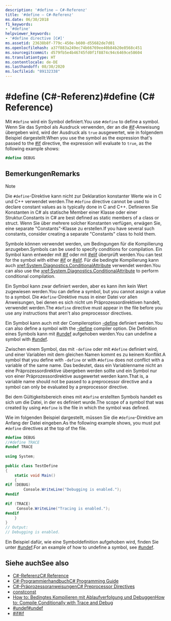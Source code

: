```yaml
---
description: '#define – C#-Referenz'
title: '#define – C#-Referenz'
ms.date: 06/30/2018
f1_keywords:
- '#define'
helpviewer_keywords:
- '#define directive [C#]'
ms.assetid: 23638b8f-779c-450e-b600-d55682de7d01
ms.openlocfilehash: a37f883a249ec74b66769ee40b84b20e8568c451
ms.sourcegitcommit: d579fb5e4b46745fd0f1f8874c94c6469ce58604
ms.translationtype: HT
ms.contentlocale: de-DE
ms.lasthandoff: 08/30/2020
ms.locfileid: "89132338"
---
```

# <a name="define-c-reference"></a><span data-ttu-id="4986f-103">#define (C#-Referenz)</span><span class="sxs-lookup"><span data-stu-id="4986f-103">#define (C# Reference)</span></span>
<span data-ttu-id="4986f-104">Mit `#define` wird ein Symbol definiert.</span><span class="sxs-lookup"><span data-stu-id="4986f-104">You use `#define` to define a symbol.</span></span> <span data-ttu-id="4986f-105">Wenn Sie das Symbol als Ausdruck verwenden, der an die [#if](./preprocessor-if.md)-Anweisung übergeben wird, wird der Ausdruck als `true` ausgewertet, wie in folgendem Beispiel dargestellt:</span><span class="sxs-lookup"><span data-stu-id="4986f-105">When you use the symbol as the expression that's passed to the [#if](./preprocessor-if.md) directive, the expression will evaluate to `true`, as the following example shows:</span></span>  

 ```csharp
 #define DEBUG
 ```
  
## <a name="remarks"></a><span data-ttu-id="4986f-106">Bemerkungen</span><span class="sxs-lookup"><span data-stu-id="4986f-106">Remarks</span></span>  
  
> [!NOTE]
> <span data-ttu-id="4986f-107">Die `#define`-Direktive kann nicht zur Deklaration konstanter Werte wie in C und C++ verwendet werden.</span><span class="sxs-lookup"><span data-stu-id="4986f-107">The `#define` directive cannot be used to declare constant values as is typically done in C and C++.</span></span> <span data-ttu-id="4986f-108">Definieren Sie Konstanten in C# als statische Member einer Klasse oder einer Struktur.</span><span class="sxs-lookup"><span data-stu-id="4986f-108">Constants in C# are best defined as static members of a class or struct.</span></span> <span data-ttu-id="4986f-109">Wenn Sie über mehrere solcher Konstanten verfügen, erwägen Sie, eine separate "Constants"-Klasse zu erstellen.</span><span class="sxs-lookup"><span data-stu-id="4986f-109">If you have several such constants, consider creating a separate "Constants" class to hold them.</span></span>  
  
 <span data-ttu-id="4986f-110">Symbole können verwendet werden, um Bedingungen für die Kompilierung anzugeben.</span><span class="sxs-lookup"><span data-stu-id="4986f-110">Symbols can be used to specify conditions for compilation.</span></span> <span data-ttu-id="4986f-111">Ein Symbol kann entweder mit [#if](./preprocessor-if.md) oder mit [#elif](./preprocessor-elif.md) überprüft werden.</span><span class="sxs-lookup"><span data-stu-id="4986f-111">You can test for the symbol with either [#if](./preprocessor-if.md) or [#elif](./preprocessor-elif.md).</span></span> <span data-ttu-id="4986f-112">Für die bedingte Kompilierung kann auch <xref:System.Diagnostics.ConditionalAttribute> verwendet werden.</span><span class="sxs-lookup"><span data-stu-id="4986f-112">You can also use the <xref:System.Diagnostics.ConditionalAttribute> to perform conditional compilation.</span></span>  
  
 <span data-ttu-id="4986f-113">Ein Symbol kann zwar definiert werden, aber es kann ihm kein Wert zugewiesen werden.</span><span class="sxs-lookup"><span data-stu-id="4986f-113">You can define a symbol, but you cannot assign a value to a symbol.</span></span> <span data-ttu-id="4986f-114">Die `#define`-Direktive muss in einer Datei vor allen Anweisungen, bei denen es sich nicht um Präprozessordirektiven handelt, verwendet werden.</span><span class="sxs-lookup"><span data-stu-id="4986f-114">The `#define` directive must appear in the file before you use any instructions that aren't also preprocessor directives.</span></span>  
  
 <span data-ttu-id="4986f-115">Ein Symbol kann auch mit der Compileroption [-define](../compiler-options/define-compiler-option.md) definiert werden.</span><span class="sxs-lookup"><span data-stu-id="4986f-115">You can also define a symbol with the [-define](../compiler-options/define-compiler-option.md) compiler option.</span></span> <span data-ttu-id="4986f-116">Die Definition eines Symbols kann mit [#undef](./preprocessor-undef.md) aufgehoben werden.</span><span class="sxs-lookup"><span data-stu-id="4986f-116">You can undefine a symbol with [#undef](./preprocessor-undef.md).</span></span>  
  
 <span data-ttu-id="4986f-117">Zwischen einem Symbol, das mit `-define` oder mit `#define` definiert wird, und einer Variablen mit dem gleichen Namen kommt es zu keinem Konflikt.</span><span class="sxs-lookup"><span data-stu-id="4986f-117">A symbol that you define with `-define` or with `#define` does not conflict with a variable of the same name.</span></span> <span data-ttu-id="4986f-118">Das bedeutet, dass ein Variablenname nicht an eine Präprozessordirektive übergeben werden sollte und ein Symbol nur von einer Präprozessordirektive ausgewertet werden kann.</span><span class="sxs-lookup"><span data-stu-id="4986f-118">That is, a variable name should not be passed to a preprocessor directive and a symbol can only be evaluated by a preprocessor directive.</span></span>  
  
 <span data-ttu-id="4986f-119">Bei dem Gültigkeitsbereich eines mit `#define` erstellten Symbols handelt es sich um die Datei, in der es definiert wurde.</span><span class="sxs-lookup"><span data-stu-id="4986f-119">The scope of a symbol that was created by using `#define` is the file in which the symbol was defined.</span></span>  
  
 <span data-ttu-id="4986f-120">Wie im folgenden Beispiel dargestellt, müssen Sie die `#define`-Direktive am Anfang der Datei eingeben.</span><span class="sxs-lookup"><span data-stu-id="4986f-120">As the following example shows, you must put `#define` directives at the top of the file.</span></span>  
  
```csharp  
#define DEBUG  
//#define TRACE  
#undef TRACE  
  
using System;  
  
public class TestDefine  
{  
    static void Main()  
    {  
#if (DEBUG)  
        Console.WriteLine("Debugging is enabled.");  
#endif  
  
#if (TRACE)  
     Console.WriteLine("Tracing is enabled.");  
#endif  
    }  
}  
// Output:  
// Debugging is enabled.  
```  
  
 <span data-ttu-id="4986f-121">Ein Beispiel dafür, wie eine Symboldefinition aufgehoben wird, finden Sie unter [#undef](./preprocessor-undef.md).</span><span class="sxs-lookup"><span data-stu-id="4986f-121">For an example of how to undefine a symbol, see [#undef](./preprocessor-undef.md).</span></span>  
  
## <a name="see-also"></a><span data-ttu-id="4986f-122">Siehe auch</span><span class="sxs-lookup"><span data-stu-id="4986f-122">See also</span></span>

- [<span data-ttu-id="4986f-123">C#-Referenz</span><span class="sxs-lookup"><span data-stu-id="4986f-123">C# Reference</span></span>](../index.md)
- [<span data-ttu-id="4986f-124">C#-Programmierhandbuch</span><span class="sxs-lookup"><span data-stu-id="4986f-124">C# Programming Guide</span></span>](../../programming-guide/index.md)
- [<span data-ttu-id="4986f-125">C#-Präprozessoranweisungen</span><span class="sxs-lookup"><span data-stu-id="4986f-125">C# Preprocessor Directives</span></span>](./index.md)
- [<span data-ttu-id="4986f-126">const</span><span class="sxs-lookup"><span data-stu-id="4986f-126">const</span></span>](../keywords/const.md)
- [<span data-ttu-id="4986f-127">How to: Bedingtes Kompilieren mit Ablaufverfolgung und Debuggen</span><span class="sxs-lookup"><span data-stu-id="4986f-127">How to: Compile Conditionally with Trace and Debug</span></span>](../../../framework/debug-trace-profile/how-to-compile-conditionally-with-trace-and-debug.md)
- [<span data-ttu-id="4986f-128">#undef</span><span class="sxs-lookup"><span data-stu-id="4986f-128">#undef</span></span>](./preprocessor-undef.md)
- [<span data-ttu-id="4986f-129">#if</span><span class="sxs-lookup"><span data-stu-id="4986f-129">#if</span></span>](./preprocessor-if.md)
